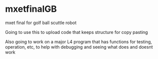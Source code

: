 # mxetfinalGB
mxet final for golf ball scuttle robot


Going to use this to upload code that keeps structure for copy pasting

Also going to work on a major L4 program that has functions for testing, operation, etc, to help with debugging and seeing what does and doesnt work
